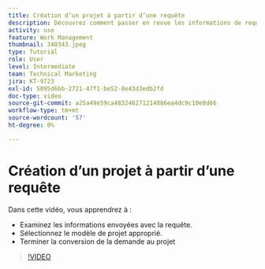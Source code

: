 ```yaml
---
title: Création d’un projet à partir d’une requête
description: Découvrez comment passer en revue les informations de requête, sélectionner le modèle de projet approprié et convertir la requête en projet.
activity: use
feature: Work Management
thumbnail: 340343.jpeg
type: Tutorial
role: User
level: Intermediate
team: Technical Marketing
jira: KT-9723
exl-id: 5095d6bb-2721-47f1-be52-8e43d3edb2fd
doc-type: video
source-git-commit: a25a49e59ca483246271214886ea4dc9c10e8d66
workflow-type: tm+mt
source-wordcount: '57'
ht-degree: 0%

---
```


# Création d’un projet à partir d’une requête

Dans cette vidéo, vous apprendrez à :

* Examinez les informations envoyées avec la requête.
* Sélectionnez le modèle de projet approprié.
* Terminer la conversion de la demande au projet

>[!VIDEO](https://video.tv.adobe.com/v/340343/?quality=12&learn=on)
